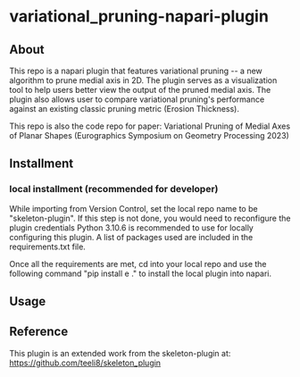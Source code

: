 # variational_pruning-napari-plugin

## About

This repo is a napari plugin that features variational pruning -- a new algorithm to prune medial axis in 2D. The plugin serves as a visualization tool to help users better view the output of the pruned medial axis. The plugin also allows user to compare variational pruning's performance against an existing classic pruning metric (Erosion Thickness).

This repo is also the code repo for paper: Variational Pruning of Medial Axes of Planar Shapes (Eurographics Symposium on Geometry Processing 2023)

## Installment 

### local installment (recommended for developer)
While importing from Version Control, set the local repo name to be "skeleton-plugin". If this step is not done, you would need to reconfigure the plugin credentials
Python 3.10.6 is recommended to use for locally configuring this plugin. 
A list of packages used are included in the requirements.txt file. 

Once all the requirements are met, cd into your local repo and use the following command "pip install e ." to install the local plugin into napari.

## Usage


## Reference
This plugin is an extended work from the skeleton-plugin at: https://github.com/teeli8/skeleton_plugin

